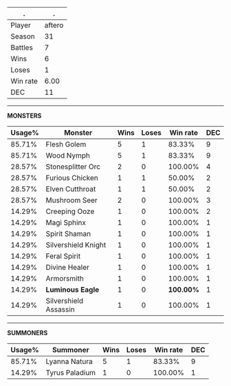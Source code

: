 .|.
|-|-
Player|aftero
Season|31
Battles|7
Wins|6
Loses|1
Win rate|6.00
DEC|11

---
**MONSTERS**

Usage%|Monster|Wins|Loses|Win rate|DEC|
-|-|-|-|-|-|
85.71%|Flesh Golem|5|1|83.33%|9|
85.71%|Wood Nymph|5|1|83.33%|9|
28.57%|Stonesplitter Orc|2|0|100.00%|4|
28.57%|Furious Chicken|1|1|50.00%|2|
28.57%|Elven Cutthroat|1|1|50.00%|2|
28.57%|Mushroom Seer|2|0|100.00%|3|
14.29%|Creeping Ooze|1|0|100.00%|2|
14.29%|Magi Sphinx|1|0|100.00%|1|
14.29%|Spirit Shaman|1|0|100.00%|1|
14.29%|Silvershield Knight|1|0|100.00%|1|
14.29%|Feral Spirit|1|0|100.00%|1|
14.29%|Divine Healer|1|0|100.00%|1|
14.29%|Armorsmith|1|0|100.00%|1|
14.29%|**Luminous Eagle**|1|0|**100.00%**|1|
14.29%|Silvershield Assassin|1|0|100.00%|1|

---
**SUMMONERS**

Usage%|Summoner|Wins|Loses|Win rate|DEC|
-|-|-|-|-|-|
85.71%|Lyanna Natura|5|1|83.33%|9|
14.29%|Tyrus Paladium|1|0|100.00%|1|
